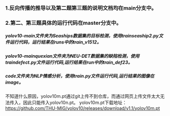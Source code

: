 ### 1.反向传播的推导以及第二题第三题的说明文档均在main分支中。

###  2.第二、第三题具体的运行代码在master分支中。

##### yolov10-main文件夹为Seaships数据集的目标检测，使用trainseaship2.py文件运行代码，运行结果在runs中的train_v1512。

##### yolov10-mainquexian文件夹为NEU-DET数据集的缺陷检测，使用traindefect.py文件运行代码,运行结果在run中的train_def23。

##### code文件夹为NLP情感分析，使用train.py文件运行代码,运行结果的图像在image。
不知道什么原因，yolov10m.pt通过git上传不到仓库，而通过网页上传文件太大无法传入，因此只能传入yolov10n.pt。
yolov10m.pt下载地址：https://github.com/THU-MIG/yolov10/releases/download/v1.1/yolov10m.pt

